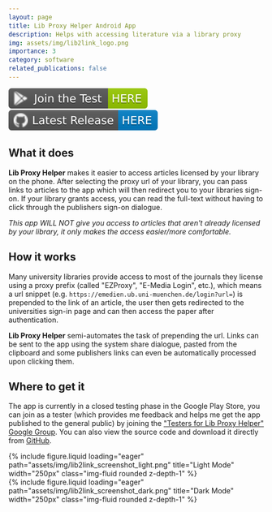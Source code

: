 ```yaml
---
layout: page
title: Lib Proxy Helper Android App
description: Helps with accessing literature via a library proxy
img: assets/img/lib2link_logo.png
importance: 3
category: software
related_publications: false
---
```

[![Join the Test HERE](/assets/img/Join_the_Test-HERE-green.svg)](https://groups.google.com/g/testers-for-lib-proxy-helper)
[![Latest Release HERE](/assets/img/Latest_Release-HERE-blue.svg)](https://github.com/frieseneggerf/link2lib/releases/latest)
## What it does
**Lib Proxy Helper** makes it easier to access articles licensed by your library on the phone. After selecting the proxy url of your library, you can pass links to articles to the app which will then redirect you to your libraries sign-on. If your library grants access, you can read the full-text without having to click through the publishers sign-on dialogue.

*This app WILL NOT give you access to articles that aren't already licensed by your library, it only makes the access easier/more comfortable.*

## How it works
Many university libraries provide access to most of the journals they license using a proxy prefix (called "EZProxy", "E-Media Login", etc.), which means a url snippet (e.g. `https://emedien.ub.uni-muenchen.de/login?url=`) is prepended to the link of an article, the user then gets redirected to the universities sign-in page and can then access the paper after authentication.

**Lib Proxy Helper** semi-automates the task of prepending the url. Links can be sent to the app using the system share dialogue, pasted from the clipboard and some publishers links can even be automatically processed upon clicking them.

## Where to get it
The app is currently in a closed testing phase in the Google Play Store, you can join as a tester (which provides me feedback and helps me get the app published to the general public) by joining
the ["Testers for Lib Proxy Helper" Google Group](https://groups.google.com/g/testers-for-lib-proxy-helper).
You can also view the source code and download it directly from [GitHub](https://github.com/frieseneggerf/link2lib).

<div class="row">
    <div class="col-sm mt-3 mt-md-0">
        {% include figure.liquid loading="eager" path="assets/img/lib2link_screenshot_light.png" title="Light Mode" width="250px" class="img-fluid rounded z-depth-1" %}
    </div>
    <div class="col-sm mt-3 mt-md-0">
        {% include figure.liquid loading="eager" path="assets/img/lib2link_screenshot_dark.png" title="Dark Mode" width="250px" class="img-fluid rounded z-depth-1" %}
    </div>
</div>
